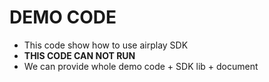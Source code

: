 # DEMO CODE

* This code show how to use airplay SDK    
* **THIS CODE CAN NOT RUN**        
* We can provide whole demo code + SDK lib + document   

